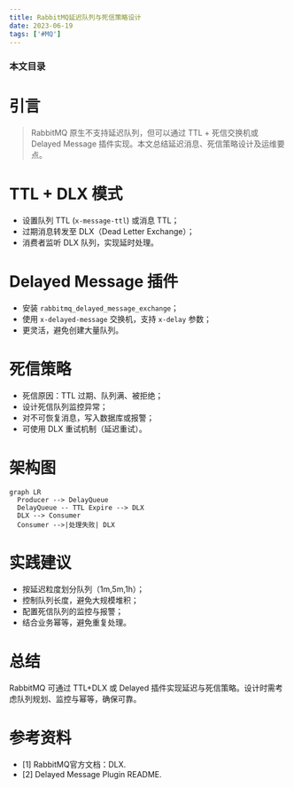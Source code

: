 ```yaml
---
title: RabbitMQ延迟队列与死信策略设计
date: 2023-06-19
tags: ['#MQ']
---
```


### 本文目录
<!-- toc -->

# 引言
> RabbitMQ 原生不支持延迟队列，但可以通过 TTL + 死信交换机或 Delayed Message 插件实现。本文总结延迟消息、死信策略设计及运维要点。

# TTL + DLX 模式
- 设置队列 TTL (`x-message-ttl`) 或消息 TTL；
- 过期消息转发至 DLX（Dead Letter Exchange）；
- 消费者监听 DLX 队列，实现延时处理。

# Delayed Message 插件
- 安装 `rabbitmq_delayed_message_exchange`；
- 使用 `x-delayed-message` 交换机，支持 `x-delay` 参数；
- 更灵活，避免创建大量队列。

# 死信策略
- 死信原因：TTL 过期、队列满、被拒绝；
- 设计死信队列监控异常；
- 对不可恢复消息，写入数据库或报警；
- 可使用 DLX 重试机制（延迟重试）。

# 架构图
```mermaid
graph LR
  Producer --> DelayQueue
  DelayQueue -- TTL Expire --> DLX
  DLX --> Consumer
  Consumer -->|处理失败| DLX
```

# 实践建议
- 按延迟粒度划分队列（1m,5m,1h）；
- 控制队列长度，避免大规模堆积；
- 配置死信队列的监控与报警；
- 结合业务幂等，避免重复处理。

# 总结
RabbitMQ 可通过 TTL+DLX 或 Delayed 插件实现延迟与死信策略。设计时需考虑队列规划、监控与幂等，确保可靠。

# 参考资料
- [1] RabbitMQ官方文档：DLX.
- [2] Delayed Message Plugin README.
